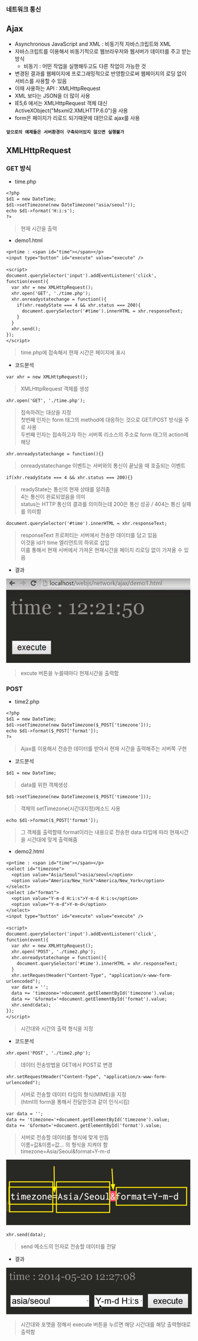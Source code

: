 ### 네트워크 통신
## Ajax
- Asynchronous JavaScript and XML : 비동기적 자바스크립트와 XML
- 자바스크립트를 이용해서 비동기적으로 웹브라우저와 웹서버가 데이터를 주고 받는 방식
  - 비동기 : 어떤 작업을 실행해두고도 다른 작업이 가능한 것
- 변경된 결과를 웹페이지에 프로그래밍적으로 반영함으로써 웹페이지의 로딩 없이 서비스를 사용할 수 있음
- 이때 사용하는 API :  XMLHttpRequest
- XML 보다는 JSON을 더 많이 사용
- IE5,6 에서는 XMLHttpRequest 객체 대신 ActiveXObject("Msxml2.XMLHTTP.6.0")을 사용
- form은 페이지가 리로드 되기때문에 대안으로 ajax를 사용

#### `앞으로의 예제들은 서버환경이 구축되어있지 않으면 실행불가`

## XMLHttpRequest
### GET 방식
- time.php
```
<?php
$d1 = new DateTime;
$d1->setTimezone(new DateTimezone("asia/seoul"));
echo $d1->format('H:i:s');
?>
```
> 현재 시간을 출력

- demo1.html
```
<p>time : <span id="time"></span></p>
<input type="button" id="execute" value="execute" />

<script>
document.querySelector('input').addEventListener('click', function(event){
  var xhr = new XMLHttpRequest();
  xhr.open('GET', './time.php');
  xhr.onreadystatechange = function(){
    if(xhr.readyState === 4 && xhr.status === 200){
      document.querySelector('#time').innerHTML = xhr.responseText;
    }
  }
  xhr.send(); 
}); 
</script>
```
> time.php에 접속해서 현재 시간은 페이지에 표시

- 코드분석
```
var xhr = new XMLHttpRequest();
```
> XMLHttpRequest 객체를 생성
```
xhr.open('GET', './time.php');
```
> 접속하려는 대상을 지정<br/>첫번째 인자는 form 태그의 method에 대응하는 것으로 GET/POST 방식을 주로 사용<br/>두번째 인자는 접속하고자 하는 서버쪽 리소스의 주소로 form 태그의 action에 해당
```
xhr.onreadystatechange = function(){}
```
> onreadystatechange 이벤트는 서버와의 통신이 끝났을 때 호출되는 이벤트
```
if(xhr.readyState === 4 && xhr.status === 200){}
```
> readyState는 통신의 현재 상태를 알려줌<br/>4는 통신이 완료되었음을 의미<br/> status는 HTTP 통신의 결과를 의미하는데 200은 통신 성공 \/ 404는 통신 실패를 의미함
```
document.querySelector('#time').innerHTML = xhr.responseText;
```
> responseText 프로퍼티는 서버에서 전송한 데이터를 담고 있음<br/>이것을 id가 time 엘리먼트의 하위로 삽입<br/>이를 통해서 현재 서버에서 가져온 현재시간을 페이지 리로딩 없이 가져올 수 있음

- 결과

![GET](images/jsw26.png)

> excute 버튼을 누를때마다 현재시간을 출력함


### POST
- time2.php
```
<?php
$d1 = new DateTime;
$d1->setTimezone(new DateTimezone($_POST['timezone']));
echo $d1->format($_POST['format']);
?>
```
> Ajax를 이용해서 전송한 데이터를 받아서 현재 시간을 출력해주는 서버쪽 구현

- 코드분석
```
$d1 = new DateTime;
```
> data를 위한 객체생성
```
$d1->setTimezone(new DateTimezone($_POST['timezone']));
```
> 객체의 setTimezone(시간대지정)메소드 사용
```
echo $d1->format($_POST['format']);
```
> 그 객체를 출력할때 format이라는 내용으로 전송한 data 타입에 따라 현재시간을 시간대에 맞게 출력해줌

- demo2.html
```
<p>time : <span id="time"></span></p>
<select id="timezone">
  <option value="Asia/Seoul">asia/seoul</option>
  <option value="America/New_York">America/New_York</option>
</select>
<select id="format">
  <option value="Y-m-d H:i:s">Y-m-d H:i:s</option>
  <option value="Y-m-d">Y-m-d</option>
</select>
<input type="button" id="execute" value="execute" />

<script>
document.querySelector('input').addEventListener('click', function(event){
  var xhr = new XMLHttpRequest();
  xhr.open('POST', './time2.php');
  xhr.onreadystatechange = function(){
    document.querySelector('#time').innerHTML = xhr.responseText;
  }
  xhr.setRequestHeader("Content-Type", "application/x-www-form-urlencoded");
  var data = '';
  data += 'timezone='+document.getElementById('timezone').value;
  data += '&format='+document.getElementById('format').value;
  xhr.send(data); 
});
</script> 
```
> 시간대와 시간의 출력 형식을 지정

- 코드분석
```
xhr.open('POST', './time2.php');
```
> 데이터 전송방법을 GET에서 POST로 변경

```
xhr.setRequestHeader("Content-Type", "application/x-www-form-urlencoded");
```
> 서버로 전송할 데이터 타입의 형식(MIME)을 지정<br/>(html의 form을 통해서 전달한것과 같이 인식시킴)

```
var data = '';
data += 'timezone='+document.getElementById('timezone').value;
data += '&format='+document.getElementById('format').value;
```
> 서버로 전송할 데이터를 형식에 맞게 만듬<br/>이름=값&이름=값... 의 형식을 지켜야 함<br/>timezone=Asia/Seoul&format=Y-m-d

![데이터형식](images/jsw28.png)

```
xhr.send(data); 
```
> send 메소드의 인자로 전송할 데이터를 전달

- 결과

![POST](images/jsw29.png)

> 시간대와 포맷을 정해서 execute 버튼을 누르면 해당 시간대를 해당 출력형태로 출력함
